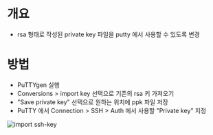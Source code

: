 # 개요
 - rsa 형태로 작성된 private key 파일을 putty 에서 사용할 수 있도록 변경

# 방법
 - PuTTYgen 실행
 - Conversions > import key 선택으로 기존의 rsa 키 가져오기
 - "Save private key" 선택으로 원하는 위치에 ppk 파일 저장
 - PuTTY 에서 Connection > SSH > Auth 에서 사용할 "Private key" 지정

![import ssh-key](https://user-images.githubusercontent.com/979297/178918070-ffdc6747-ea7a-4d71-9831-ac1fb421dbfe.png)
